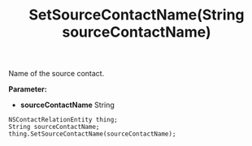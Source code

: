 ﻿---
uid: crmscript_ref_NSContactRelationEntity_SetSourceContactName
title: SetSourceContactName(String sourceContactName)
intellisense: NSContactRelationEntity.SetSourceContactName
keywords: NSContactRelationEntity, GetSourceContactName
so.topic: reference
---

Name of the source contact.

**Parameter:** 
 - **sourceContactName** String

```crmscript
NSContactRelationEntity thing;
String sourceContactName;
thing.SetSourceContactName(sourceContactName);
```

